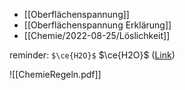 - [[Oberflächenspannung]]
- [[Oberflächenspannung Erklärung]]
- [[Chemie/2022-08-25/Löslichkeit]]

reminder: `$\ce{H2O}$` $\ce{H2O}$ ([Link](https://de.wikibooks.org/wiki/LaTeX-Kompendium:_Chemie))

![[ChemieRegeln.pdf]]